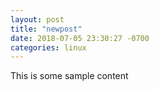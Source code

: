```yaml
---
layout: post
title: "newpost"
date: 2018-07-05 23:30:27 -0700
categories: linux
---
```


This is some sample content

